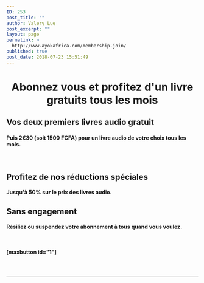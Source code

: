 ```yaml
---
ID: 253
post_title: ""
author: Valery Lue
post_excerpt: ""
layout: page
permalink: >
  http://www.ayokafrica.com/membership-join/
published: true
post_date: 2018-07-23 15:51:49
---
```

<h1 style="text-align: center;">Abonnez vous et profitez d'un livre gratuits tous les mois</h1>
<div id="" class="bc-row-responsive bc-spacing-none">
<div class="bc-col-responsive bc-col-6 bc-col-offset-0">
<div id="" class="bc-row-responsive">
<div class="bc-col-responsive bc-col-11">
<h2></h2>
<h2>Vos deux premiers livres audio gratuit</h2>
<h4 class="bc-text bc-spacing-none bc-spacing-top-none bc-size-base bc-color-secondary">Puis <strong>2€30 (soit 1500 FCFA)</strong> pour un livre audio de votre choix tous les mois.</h4>
&nbsp;
<h2>Profitez de nos réductions spéciales</h2>
</div>
</div>
<div id="" class="bc-row-responsive">
<div class="bc-col-responsive bc-col-11">
<h4 class="bc-heading bc-color-base bc-size-medium">Jusqu'à <strong>50%</strong> sur le prix des livres audio.</h4>
<h4></h4>
<h2 class="bc-heading bc-color-base bc-size-medium">Sans engagement</h2>
<h4 class="bc-heading bc-color-base bc-size-medium">Résiliez ou suspendez votre abonnement à tous quand vous voulez.</h4>
</div>
</div>
</div>
</div>
&nbsp;

<strong>[maxbutton id="1"]</strong>

&nbsp;
<p style="border-bottom: 1px solid #ccc; padding-bottom: 10px; margin-bottom: 10px;"></p>